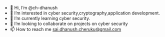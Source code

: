 - 👋 Hi, I’m @ch-dhanush
- 👀 I’m interested in cyber security,cryptography,application development.
- 🌱 I’m currently learning cyber security.
- 💞️ I’m looking to collaborate on projects on cyber security
- 📫 How to reach me sai.dhanush.cheruku@gmail.com

<!---
ch-dhanush/ch-dhanush is a ✨ special ✨ repository because its `README.md` (this file) appears on your GitHub profile.
You can click the Preview link to take a look at your changes.
--->
